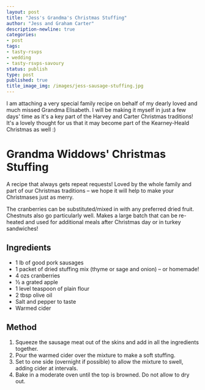 ```yaml
---
layout: post
title: "Jess's Grandma's Christmas Stuffing"
author: "Jess and Graham Carter"
description-newline: true
categories:
- post
tags:
- tasty-rsvps
- wedding
- tasty-rsvps-savoury
status: publish
type: post
published: true
title_image_img: /images/jess-sausage-stuffing.jpg
---
```


I am attaching a very special family recipe on behalf of my dearly loved and much missed Grandma Elisabeth. I will be making it myself in just a few days' time as it's a key part of the Harvey and Carter Christmas traditions! It's a lovely thought for us that it may become part of the Kearney-Heald Christmas as well :)

# Grandma Widdows' Christmas Stuffing

A recipe that always gets repeat requests! Loved by the whole family and part of our Christmas traditions – we hope it will help to make your Christmases just as merry.

The cranberries can be substituted/mixed in with any preferred dried fruit. Chestnuts also go particularly well. Makes a large batch that can be re-heated and used for additional meals after Christmas day or in turkey sandwiches!

## Ingredients

* 1 lb of good pork sausages
* 1 packet of dried stuffing mix (thyme or sage and onion) – or homemade!
* 4 ozs cranberries
* ½ a grated apple
* 1 level teaspoon of plain flour
* 2 tbsp olive oil
* Salt and pepper to taste
* Warmed cider

## Method

1. Squeeze the sausage meat out of the skins and add in all the ingredients together.
1. Pour the warmed cider over the mixture to make a soft stuffing.
1. Set to one side (overnight if possible) to allow the mixture to swell, adding cider at intervals.
1. Bake in a moderate oven until the top is browned. Do not allow to dry out.
